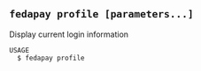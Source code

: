 ## `fedapay profile [parameters...]`
Display current login information

```
USAGE
  $ fedapay profile
  
```
